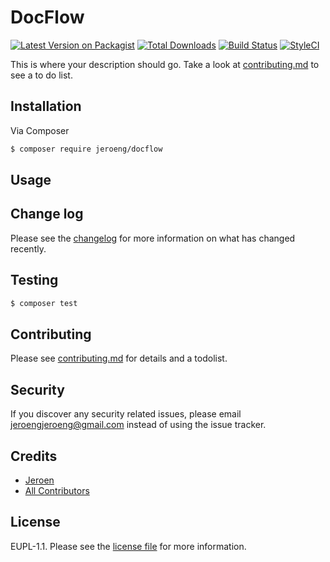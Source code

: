 # DocFlow

[![Latest Version on Packagist][ico-version]][link-packagist]
[![Total Downloads][ico-downloads]][link-downloads]
[![Build Status][ico-travis]][link-travis]
[![StyleCI][ico-styleci]][link-styleci]

This is where your description should go. Take a look at [contributing.md](contributing.md) to see a to do list.

## Installation

Via Composer

``` bash
$ composer require jeroeng/docflow
```

## Usage

## Change log

Please see the [changelog](changelog.md) for more information on what has changed recently.

## Testing

``` bash
$ composer test
```

## Contributing

Please see [contributing.md](contributing.md) for details and a todolist.

## Security

If you discover any security related issues, please email jeroengjeroeng@gmail.com instead of using the issue tracker.

## Credits

- [Jeroen][link-author]
- [All Contributors][link-contributors]

## License

EUPL-1.1. Please see the [license file](license.md) for more information.

[ico-version]: https://img.shields.io/packagist/v/jeroeng/docflow.svg?style=flat-square
[ico-downloads]: https://img.shields.io/packagist/dt/jeroeng/docflow.svg?style=flat-square
[ico-travis]: https://img.shields.io/travis/jeroeng/docflow/master.svg?style=flat-square
[ico-styleci]: https://styleci.io/repos/12345678/shield

[link-packagist]: https://packagist.org/packages/jeroeng/docflow
[link-downloads]: https://packagist.org/packages/jeroeng/docflow
[link-travis]: https://travis-ci.org/jeroeng/docflow
[link-styleci]: https://styleci.io/repos/12345678
[link-author]: https://github.com/jeroeng
[link-contributors]: ../../contributors]